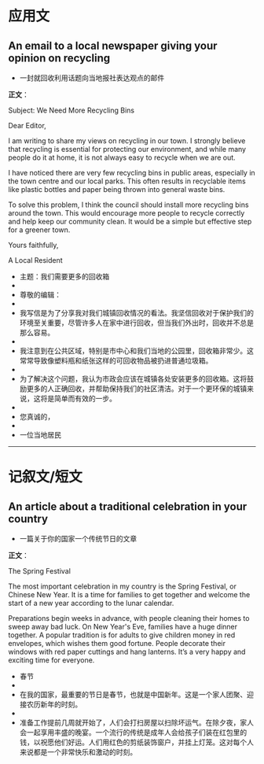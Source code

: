 # 应用文

## An email to a local newspaper giving your opinion on recycling
- 一封就回收利用话题向当地报社表达观点的邮件

**正文**：

Subject: We Need More Recycling Bins

Dear Editor,

I am writing to share my views on recycling in our town. I strongly believe that recycling is essential for protecting our environment, and while many people do it at home, it is not always easy to recycle when we are out.

I have noticed there are very few recycling bins in public areas, especially in the town centre and our local parks. This often results in recyclable items like plastic bottles and paper being thrown into general waste bins.

To solve this problem, I think the council should install more recycling bins around the town. This would encourage more people to recycle correctly and help keep our community clean. It would be a simple but effective step for a greener town.

Yours faithfully,

A Local Resident

- 主题：我们需要更多的回收箱
- 
- 尊敬的编辑：
- 
- 我写信是为了分享我对我们城镇回收情况的看法。我坚信回收对于保护我们的环境至关重要，尽管许多人在家中进行回收，但当我们外出时，回收并不总是那么容易。
- 
- 我注意到在公共区域，特别是市中心和我们当地的公园里，回收箱非常少。这常常导致像塑料瓶和纸张这样的可回收物品被扔进普通垃圾箱。
- 
- 为了解决这个问题，我认为市政会应该在城镇各处安装更多的回收箱。这将鼓励更多的人正确回收，并帮助保持我们的社区清洁。对于一个更环保的城镇来说，这将是简单而有效的一步。
- 
- 您真诚的，
- 
- 一位当地居民

---

# 记叙文/短文

## An article about a traditional celebration in your country
- 一篇关于你的国家一个传统节日的文章

**正文**：

The Spring Festival

The most important celebration in my country is the Spring Festival, or Chinese New Year. It is a time for families to get together and welcome the start of a new year according to the lunar calendar.

Preparations begin weeks in advance, with people cleaning their homes to sweep away bad luck. On New Year's Eve, families have a huge dinner together. A popular tradition is for adults to give children money in red envelopes, which wishes them good fortune. People decorate their windows with red paper cuttings and hang lanterns. It’s a very happy and exciting time for everyone.

- 春节
- 
- 在我的国家，最重要的节日是春节，也就是中国新年。这是一个家人团聚、迎接农历新年的时刻。
- 
- 准备工作提前几周就开始了，人们会打扫房屋以扫除坏运气。在除夕夜，家人会一起享用丰盛的晚宴。一个流行的传统是成年人会给孩子们装在红包里的钱，以祝愿他们好运。人们用红色的剪纸装饰窗户，并挂上灯笼。这对每个人来说都是一个非常快乐和激动的时刻。
